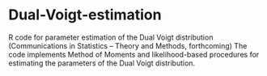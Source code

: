 # Dual-Voigt-estimation
R code for parameter estimation of the Dual Voigt distribution (Communications in Statistics – Theory and Methods, forthcoming)
The code implements Method of Moments and likelihood-based procedures for estimating the parameters of the Dual Voigt distribution.
